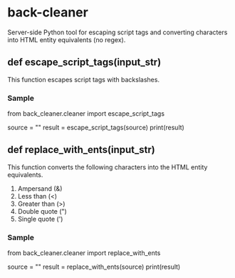 # back-cleaner
Server-side Python tool for escaping script tags and converting characters into HTML entity equivalents (no regex).

## def escape_script_tags(input_str)

This function escapes script tags with backslashes.


### Sample

from back_cleaner.cleaner import escape_script_tags

source = "<script>Hey, how are you doing?</script>"
result = escape_script_tags(source)
print(result)


## def replace_with_ents(input_str)

This function converts the following characters into the HTML entity equivalents.

1. Ampersand (&)
2. Less than (<)
3. Greater than (>)
4. Double quote (")
5. Single quote (')


### Sample

from back_cleaner.cleaner import replace_with_ents

source = "<script>Hey, how are you doing?</script>"
result = replace_with_ents(source)
print(result)
